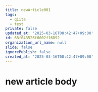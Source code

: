 ```yaml
---
title: newArticle001
tags:
  - qiita
  - test
private: false
updated_at: '2025-03-16T08:42:47+09:00'
id: 68f043526f6002f16892
organization_url_name: null
slide: false
ignorePublish: false
created_at: '2025-03-16T08:42:47+09:00'
---
```

# new article body
